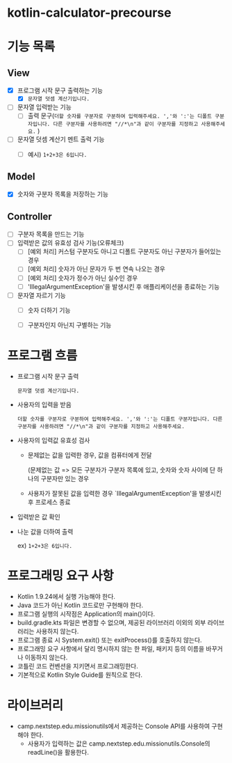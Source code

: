 # kotlin-calculator-precourse

# 기능 목록


## View


- [x] 프로그램 시작 문구 출력하는 기능
  - [x] `문자열 덧셈 계산기입니다.`
- [ ] 문자열 입력받는 기능
  - [ ] 출력 문구(`더할 숫자를 구분자로 구분하여 입력해주세요. ','와 ':'는 디폴트 구분자입니다. 다른 구분자를 사용하려면 "//*\n"과 같이 구분자를 지정하고 사용해주세요.`
    )
- [ ] 문자열 덧셈 계산기 멘트 출력 기능
  - [ ] 예시) `1+2+3은 6입니다.`


## Model


- [x] 숫자와 구분자 목록을 저장하는 기능


## Controller


- [ ] 구분자 목록을 만드는 기능
- [ ] 입력받은 값의 유효성 검사 기능(오류체크)
  - [ ] [예외 처리] 커스텀 구분자도 아니고 디폴트 구분자도 아닌 구분자가 들어있는 경우
  - [ ] [예외 처리] 숫자가 아닌 문자가 두 번 연속 나오는 경우
  - [ ] [예외 처리] 숫자가 정수가 아닌 실수인 경우
  - [ ] 'IllegalArgumentException'을 발생시킨 후 애플리케이션을 종료하는 기능
- [ ] 문자열 자르기 기능
  - [ ] 숫자 더하기 기능
  - [ ] 구분자인지 아닌지 구별하는 기능



# 프로그램 흐름

- 프로그램 시작 문구 출력

    `문자열 덧셈 계산기입니다.`

- 사용자의 입력을 받음

    `더할 숫자를 구분자로 구분하여 입력해주세요. ','와 ':'는 디폴트 구분자입니다. 다른 구분자를 사용하려면 "//*\n"과 같이 구분자를 지정하고 사용해주세요.`

- 사용자의 입력값 유효성 검사
  - 문제없는 값을 입력한 경우, 값을 컴퓨터에게 전달

    (문제없는 값 => 모든 구분자가 구분자 목록에 있고, 숫자와 숫자 사이에 단 하나의 구분자만 있는 경우

  - 사용자가 잘못된 값을 입력한 경우 `IllegalArgumentException'을 발생시킨 후 프로세스 종료

- 입력받은 값 확인
    
- 나눈 값을 더하여 출력

    ex) `1+2+3은 6입니다.`

# 프로그래밍 요구 사항
- Kotlin 1.9.24에서 실행 가능해야 한다.
- Java 코드가 아닌 Kotlin 코드로만 구현해야 한다.
- 프로그램 실행의 시작점은 Application의 main()이다.
- build.gradle.kts 파일은 변경할 수 없으며, 제공된 라이브러리 이외의 외부 라이브러리는 사용하지 않는다.
- 프로그램 종료 시 System.exit() 또는 exitProcess()를 호출하지 않는다.
- 프로그래밍 요구 사항에서 달리 명시하지 않는 한 파일, 패키지 등의 이름을 바꾸거나 이동하지 않는다.
- 코틀린 코드 컨벤션을 지키면서 프로그래밍한다.
- 기본적으로 Kotlin Style Guide를 원칙으로 한다.

# 라이브러리
- camp.nextstep.edu.missionutils에서 제공하는 Console API를 사용하여 구현해야 한다.
    - 사용자가 입력하는 값은 camp.nextstep.edu.missionutils.Console의 readLine()을 활용한다.